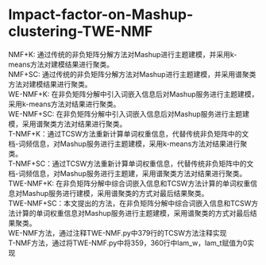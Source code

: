 # Impact-factor-on-Mashup-clustering-TWE-NMF
NMF+K: 通过传统的非负矩阵分解方法对Mashup进行主题建模，并采用k-means方法对建模结果进行聚类。<br>
NMF+SC: 通过传统的非负矩阵分解方法对Mashup进行主题建模，并采用谱聚类方法对建模结果进行聚类。<br>
WE-NMF+K: 在非负矩阵分解中引入词嵌入信息后对Mashup服务进行主题建模，采用k-means方法对结果进行聚类。<br>
WE-NMF+SC: 在非负矩阵分解中引入词嵌入信息后对Mashup服务进行主题建模，采用谱聚类方法对结果进行聚类。<br>
T-NMF+K：通过TCSW方法重新计算单词权重信息，代替传统非负矩阵中的文档-词频信息，对Mashup服务进行主题建模，采用k-means方法对结果进行聚类。<br>
T-NMF+SC：通过TCSW方法重新计算单词权重信息，代替传统非负矩阵中的文档-词频信息，对Mashup服务进行主题建，采用谱聚类方法对结果进行聚类。<br>
TWE-NMF+K: 在非负矩阵分解中综合词嵌入信息和TCSW方法计算的单词权重信息对Mashup服务进行建模，采用谱聚类的方式对最后结果聚类。<br>
TWE-NMF+SC：本文提出的方法，在非负矩阵分解中综合词嵌入信息和TCSW方法计算的单词权重信息对Mashup服务进行主题建模，采用谱聚类的方式对最后结果聚类。<br>
WE-NMF方法，通过注释TWE-NMF.py中379行的TCSW方法注释实现<br>
T-NMF方法，通过将TWE-NMF.py中将359，360行中lam_w，lam_t赋值为0实现<br>
